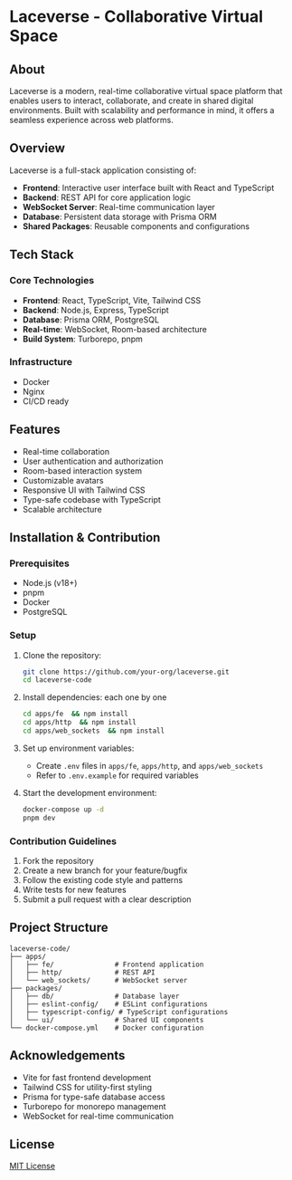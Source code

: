 # Laceverse - Collaborative Virtual Space

## About
Laceverse is a modern, real-time collaborative virtual space platform that enables users to interact, collaborate, and create in shared digital environments. Built with scalability and performance in mind, it offers a seamless experience across web platforms.

## Overview
Laceverse is a full-stack application consisting of:
- **Frontend**: Interactive user interface built with React and TypeScript
- **Backend**: REST API for core application logic
- **WebSocket Server**: Real-time communication layer
- **Database**: Persistent data storage with Prisma ORM
- **Shared Packages**: Reusable components and configurations

## Tech Stack
### Core Technologies
- **Frontend**: React, TypeScript, Vite, Tailwind CSS
- **Backend**: Node.js, Express, TypeScript
- **Database**: Prisma ORM, PostgreSQL
- **Real-time**: WebSocket, Room-based architecture
- **Build System**: Turborepo, pnpm

### Infrastructure
- Docker
- Nginx
- CI/CD ready

## Features
- Real-time collaboration
- User authentication and authorization
- Room-based interaction system
- Customizable avatars
- Responsive UI with Tailwind CSS
- Type-safe codebase with TypeScript
- Scalable architecture

## Installation & Contribution
### Prerequisites
- Node.js (v18+)
- pnpm
- Docker
- PostgreSQL

### Setup
1. Clone the repository:
   ```bash
   git clone https://github.com/your-org/laceverse.git
   cd laceverse-code
   ```

2. Install dependencies: each one by one 
   ```bash
   cd apps/fe  && npm install
   cd apps/http  && npm install
   cd apps/web_sockets  && npm install
   ```

3. Set up environment variables:
   - Create `.env` files in `apps/fe`, `apps/http`, and `apps/web_sockets`
   - Refer to `.env.example` for required variables

4. Start the development environment:
   ```bash
   docker-compose up -d
   pnpm dev
   ```

### Contribution Guidelines
1. Fork the repository
2. Create a new branch for your feature/bugfix
3. Follow the existing code style and patterns
4. Write tests for new features
5. Submit a pull request with a clear description

## Project Structure
```
laceverse-code/
├── apps/
│   ├── fe/               # Frontend application
│   ├── http/             # REST API
│   └── web_sockets/      # WebSocket server
├── packages/
│   ├── db/               # Database layer
│   ├── eslint-config/    # ESLint configurations
│   ├── typescript-config/ # TypeScript configurations
│   └── ui/               # Shared UI components
└── docker-compose.yml    # Docker configuration
```

## Acknowledgements
- Vite for fast frontend development
- Tailwind CSS for utility-first styling
- Prisma for type-safe database access
- Turborepo for monorepo management
- WebSocket for real-time communication

## License
[MIT License](LICENSE)
